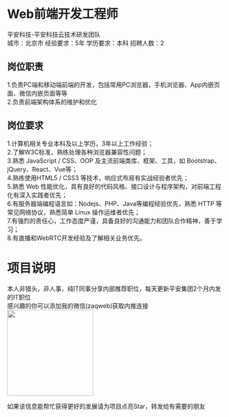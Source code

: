 # Web前端开发工程师
平安科技-平安科技云技术研发团队  
城市：北京市 经验要求：5年 学历要求：本科  招聘人数：2

## 岗位职责
1.负责PC端和移动端前端的开发，包括常用PC浏览器，手机浏览器、App内嵌页面、微信内嵌页面等等   
2.负责前端架构体系的维护和优化

## 岗位要求
1.计算机相关专业本科及以上学历，3年以上工作经验；   
2.了解W3C标准，熟练处理各种浏览器兼容性问题；   
3.熟悉 JavaScript / CSS、OOP 及主流前端类库、框架、工具，如 Bootstrap、jQuery、React、Vue等；   
4.熟练使用HTML5 / CSS3 等技术，响应式布局有实战经验者优先；   
5.熟悉 Web 性能优化，具有良好的代码风格、接口设计与程序架构，对前端工程化有深入实践者优先；   
6.有服务器端编程语言如：Nodejs、PHP、Java等编程经验优先，熟悉 HTTP 等常见网络协议，熟悉简单 Linux 操作运维者优先；   
7.有强烈的责任心，工作态度严谨，具备良好的沟通能力和团队合作精神，善于学习；   
8.有直播和WebRTC开发经验及了解相关业务优先。

# 项目说明

本人非猎头，非人事，纯IT同事分享内部推荐职位，每天更新平安集团2个月内发的IT职位  
感兴趣的你可以添加我的微信(zaqweb)获取内推连接  
<img src="https://github.com/zaqweb/PA-IT-JOBS/blob/master/WechatICode.jpeg"  height="200" width="200">

如果该信息能帮忙获得更好的发展请为项目点亮Star，转发给有需要的朋友




